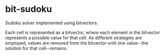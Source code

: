# bit-sudoku
Sudoku solver implemented using bitvectors.


Each cell is represented as a bitvector, where each element in the bitvector represents a possible value for that cell. As different strategies are employed, values are removed from the bitvector until one value--the solution for that cell--remains.
